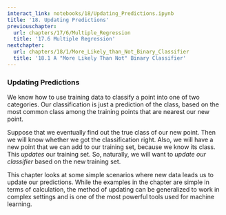 ```yaml
---
interact_link: notebooks/18/Updating_Predictions.ipynb
title: '18. Updating Predictions'
previouschapter:
  url: chapters/17/6/Multiple_Regression
  title: '17.6 Multiple Regression'
nextchapter:
  url: chapters/18/1/More_Likely_than_Not_Binary_Classifier
  title: '18.1 A "More Likely Than Not" Binary Classifier'
---
```


### Updating Predictions ###
We know how to use training data to classify a point into one of two categories. Our classification is just a prediction of the class, based on the most common class among the training points that are nearest our new point. 

Suppose that we eventually find out the true class of our new point. Then we will know whether we got the classification right. Also, we will have a new point that we can add to our training set, because we know its class. This *updates* our training set. So, naturally, we will want to *update our classifier* based on the new training set.

This chapter looks at some simple scenarios where new data leads us to update our predictions. While the examples in the chapter are simple in terms of calculation, the method of updating can be generalized to work in complex settings and is one of the most powerful tools used for machine learning.
